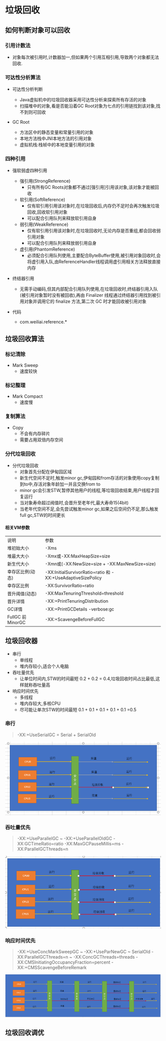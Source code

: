 # 垃圾回收
## 如何判断对象可以回收

### 引用计数法

- 对象每次被引用时,计数器加一,但如果两个引用互相引用,导致两个对象都无法回收.


### 可达性分析算法

- 可达性分析判断
    - Java虚拟机中的垃圾回收器采用可达性分析来探索所有存活的对象
    - 扫描堆中的对象,看是否能沿着GC Root对象为七点的引用链找到该对象,找不到则可回收

- GC Root
    - 方法区中的静态变量和常量引用的对象
    - 本地方法栈中JNI本地方法的引用对象
    - 虚拟机栈:栈帧中的本地变量引用的对象

### 四种引用

- 强软弱虚四种引用
    - 强引用(StrongReference)
        - 只有所有GC Roots对象都不通过[强引用]引用该对象,该对象才能被回收
    - 软引用(SoftReference)
        - 仅有软引用引用该对象时,在垃圾回收后,内存仍不足时会再次触发垃圾回收,回收软引用对象
        - 可以配合引用队列来释放软引用自身
    - 弱引用(WeakReference)
        - 仅有软引用引用该对象时,在垃圾回收时,无论内存是否重组,都会回收弱引用对象
        - 可以配合引用队列来释放弱引用自身
    - 虚引用(PhantomReference)
        - 必须配合引用队列使用,主要配合ByteBuffer使用,被引用对象回收时,会将虚引用入队,由ReferenceHandler线程调用虚引用相关方法释放直接内存
- 终结器引用
    - 无需手动编码,但其内部配合引用队列使用,在垃圾回收时,终结器引用入队(被引用对象暂时没有被回收),再由 Finalizer 线程通过终结器引用找到被引用对象并调用它的 finalize 方法,第二次 GC 时才能回收被引用对象

- 代码
    - com.weiliai.reference.*

## 垃圾回收算法

### 标记清除
- Mark Sweep
    - 速度较快

### 标记整理
- Mark Compact
    - 速度慢
    
### 复制算法
- Copy
    - 不会有内存碎片
    - 需要占用双倍内存空间

### 分代垃圾回收

- 分代垃圾回收
    - 对象首先分配在伊甸园区域
    - 新生代空间不足时,触发minor gc,伊甸园和from存活的对象使用copy复制到to中,存活对象年龄加一并且交换from to
    - minor gc会引发STW,暂停其他用户的线程,等垃圾回收结束,用户线程才回复运行
    - 当对象寿命超过阀值时,会晋升至老年代,最大寿命15(4bit)
    - 当老年代空间不足,会先尝试触发minor gc,如果之后空间仍不足,那么触发full gc,STW的时间更长
    
#### 相关VM参数

<table>
    <tr>
        <td>说明</td>
        <td>参数</td>
    </tr>
    <tr>
        <td>堆初始大小</td>
        <td>-Xms</td>
    </tr>
    <tr>
        <td>堆最大大小</td>
        <td>-Xmx或-XX:MaxHeapSize=size</td>
    </tr>
    <tr>
        <td>新生代大小</td>
        <td>-Xmn或(-XX:NewSize=size + -XX:MaxNewSize=size)</td>
    </tr>
    <tr>
        <td>幸存区比例(动态)</td>
        <td>-XX:InitialSurvivorRatio=ratio 和 -XX:+UseAdaptiveSizePolicy</td>
    </tr>
    <tr>
        <td>幸存区比例</td>
        <td>-XX:SurvivorRatio=ratio</td>
    </tr>
    <tr>
        <td>晋升阈值(动态)</td>
        <td>-XX:MaxTenuringThreshold=threshold</td>
    </tr>
    <tr>
        <td>晋升详情</td>
        <td>-XX:+PrintTenuringDistribution</td>
    </tr>
    <tr>
        <td>GC详情</td>
        <td>-XX:+PrintGCDetails -verbose:gc</td>
    </tr>
    <tr>
        <td>FullGC 前 MinorGC</td>
        <td>-XX:+ScavengeBeforeFullGC</td>
    </tr>
</table>

## 垃圾回收器
- 串行
    - 单线程
    - 堆内存较小,适合个人电脑
- 吞吐量优先
    - 让单位时间内,STW的时间最短 0.2 + 0.2 = 0.4,垃圾回收时间占比最低,这样就称吞吐量高
- 响应时间优先
    - 多线程
    - 堆内存较大,多核CPU
    - 尽可能让单次STW的时间最短 0.1 + 0.1 + 0.1 + 0.1 + 0.1 =0.5

### 串行

> -XX:+UseSerialGC = Serial + SerialOld

![串行](pic/串行.png)

### 吞吐量优先

> -XX:+UseParallelGC ~ -XX:+UseParallelOldGC
> -XX:GCTimeRatio=ratio
> -XX:MaxGCPauseMillis=ms
> -XX:ParallelGCThreads=n

![吞吐量优先](pic/吞吐量优先.png)

### 响应时间优先

> -XX:+UseConcMarkSweepGC ~ -XX:+UseParNewGC ~ SerialOld
> -XX:ParallelGCThreads=n ~ -XX:ConcGCThreads=threads
> -XX:CMSInitiatingOccupancyFraction=percent
> -XX:+CMSScavengeBeforeRemark

![响应时间最短](pic/响应时间最短.png)

## 垃圾回收调优